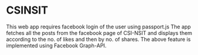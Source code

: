 # CSINSIT
This web app requires facebook login of the user using passport.js
The app fetches all the posts from the facebook page of CSI-NSIT and displays them according to the no. of likes and then by no. of shares.
The above feature is implemented using Facebook Graph-API.
